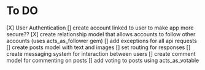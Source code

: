 # To DO
[X] User Authentication
[] create account linked to user to make app more secure??
[X] create relationship model that allows accounts to follow other accounts (uses acts_as_follower gem)
[] add exceptions for all api requests
[] create posts model with text and images
[] set routing for responses
[] create messaging system for interaction between users
[] create comment model for commenting on posts
[] add voting to posts using acts_as_votable
